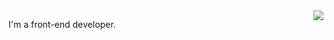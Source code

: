 <img align="right" src="https://github-readme-stats.vercel.app/api?username=luoxupan&show_icons=true&icon_color=0dad71&text_color=24292e&bg_color=ffffff&hide_title=true" />

I'm a front-end developer.
